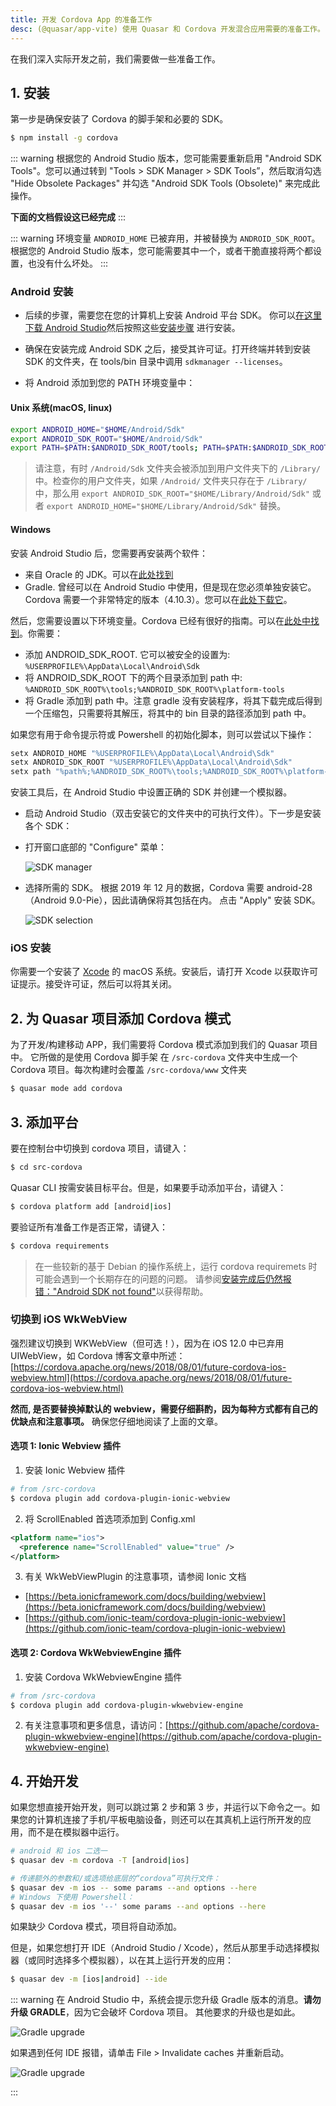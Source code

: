 ```yaml
---
title: 开发 Cordova App 的准备工作
desc: (@quasar/app-vite) 使用 Quasar 和 Cordova 开发混合应用需要的准备工作。
---
```


在我们深入实际开发之前，我们需要做一些准备工作。

## 1. 安装
第一步是确保安装了 Cordova 的脚手架和必要的 SDK。

```bash
$ npm install -g cordova
```

::: warning
根据您的 Android Studio 版本，您可能需要重新启用 "Android SDK Tools"。您可以通过转到 "Tools > SDK Manager > SDK Tools”，然后取消勾选 "Hide Obsolete Packages" 并勾选 "Android SDK Tools (Obsolete)" 来完成此操作。

**下面的文档假设这已经完成**
:::

::: warning
环境变量  `ANDROID_HOME`  已被弃用，并被替换为  `ANDROID_SDK_ROOT`。根据您的 Android Studio 版本，您可能需要其中一个，或者干脆直接将两个都设置，也没有什么坏处。
:::

### Android 安装

* 后续的步骤，需要您在您的计算机上安装 Android 平台 SDK。 你可以[在这里下载 Android Studio](https://developer.android.com/studio/index.html)然后按照这些[安装步骤](https://developer.android.com/studio/install.html) 进行安装。

* 确保在安装完成 Android SDK 之后，接受其许可证。打开终端并转到安装 SDK 的文件夹，在 tools/bin 目录中调用 `sdkmanager --licenses`。

* 将 Android 添加到您的 PATH 环境变量中：

#### Unix 系统(macOS, linux)

```bash
export ANDROID_HOME="$HOME/Android/Sdk"
export ANDROID_SDK_ROOT="$HOME/Android/Sdk"
export PATH=$PATH:$ANDROID_SDK_ROOT/tools; PATH=$PATH:$ANDROID_SDK_ROOT/platform-tools
```

> 请注意，有时 `/Android/Sdk` 文件夹会被添加到用户文件夹下的 `/Library/` 中。检查你的用户文件夹，如果 `/Android/` 文件夹只存在于 `/Library/` 中，那么用 `export ANDROID_SDK_ROOT="$HOME/Library/Android/Sdk"` 或者 `export ANDROID_HOME="$HOME/Library/Android/Sdk"` 替换。

#### Windows

安装 Android Studio 后，您需要再安装两个软件：
* 来自 Oracle 的 JDK。可以在[此处找到](https://www.oracle.com/technetwork/java/javase/downloads/jdk8-downloads-2133151.html)
* Gradle. 曾经可以在 Android Studio 中使用，但是现在您必须单独安装它。Cordova 需要一个非常特定的版本（4.10.3）。您可以在[此处下载它](https://downloads.gradle-dn.com/distributions/gradle-4.10.3-all.zip)。

然后，您需要设置以下环境变量。Cordova 已经有很好的指南。可以在[此处中找到](https://cordova.apache.org/docs/en/latest/guide/platforms/android/#setting-environment-variables)。你需要：

* 添加 ANDROID_SDK_ROOT. 它可以被安全的设置为: `%USERPROFILE%\AppData\Local\Android\Sdk`
* 将 ANDROID_SDK_ROOT 下的两个目录添加到 path 中:   `%ANDROID_SDK_ROOT%\tools;%ANDROID_SDK_ROOT%\platform-tools`
* 将 Gradle 添加到 path 中。注意 gradle 没有安装程序，将其下载完成后得到一个压缩包，只需要将其解压，将其中的 bin 目录的路径添加到 path 中。

如果您有用于命令提示符或 Powershell 的初始化脚本，则可以尝试以下操作：
```bash
setx ANDROID_HOME "%USERPROFILE%\AppData\Local\Android\Sdk"
setx ANDROID_SDK_ROOT "%USERPROFILE%\AppData\Local\Android\Sdk"
setx path "%path%;%ANDROID_SDK_ROOT%\tools;%ANDROID_SDK_ROOT%\platform-tools;<gradle_path>\bin;"
```

安装工具后，在 Android Studio 中设置正确的 SDK 并创建一个模拟器。

* 启动 Android Studio（双击安装它的文件夹中的可执行文件）。下一步是安装各个 SDK：

* 打开窗口底部的 "Configure" 菜单：

  ![SDK manager](https://cdn.quasar.dev/img/Android-Studio-SDK-Menu.png "SDK manager")

* 选择所需的 SDK。 根据 2019 年 12 月的数据，Cordova 需要 android-28（Android 9.0-Pie），因此请确保将其包括在内。 点击 "Apply" 安装 SDK。

  ![SDK selection](https://cdn.quasar.dev/img/Android-Studio-SDK-selection.png "SDK selection")

### iOS 安装

你需要一个安装了 [Xcode](https://developer.apple.com/xcode/) 的 macOS 系统。安装后，请打开 Xcode 以获取许可证提示。接受许可证，然后可以将其关闭。

## 2. 为 Quasar 项目添加 Cordova 模式

为了开发/构建移动 APP，我们需要将 Cordova 模式添加到我们的 Quasar 项目中。 它所做的是使用 Cordova 脚手架 在 `/src-cordova` 文件夹中生成一个 Cordova 项目。每次构建时会覆盖 `/src-cordova/www` 文件夹

```bash
$ quasar mode add cordova
```

## 3. 添加平台
要在控制台中切换到 cordova 项目，请键入：

```bash
$ cd src-cordova
```

Quasar CLI 按需安装目标平台。但是，如果要手动添加平台，请键入：

```bash
$ cordova platform add [android|ios]
```
要验证所有准备工作是否正常，请键入：

```bash
$ cordova requirements
```

> 在一些较新的基于 Debian 的操作系统上，运行 cordova requiremets 时可能会遇到一个长期存在的问题的问题。 请参阅[安装完成后仍然报错："Android SDK not found"](/quasar-cli-vite/developing-cordova-apps/troubleshooting-and-tips#Android-SDK-not-found-after-installation-of-the-SDK)以获得帮助。


### 切换到 iOS WkWebView

强烈建议切换到 WKWebView（但可选！），因为在 iOS 12.0 中已弃用 UIWebView，如 Cordova 博客文章中所述：
 [https://cordova.apache.org/news/2018/08/01/future-cordova-ios-webview.html](https://cordova.apache.org/news/2018/08/01/future-cordova-ios-webview.html)

**然而, 是否要替换掉默认的 webview，需要仔细斟酌，因为每种方式都有自己的优缺点和注意事项。** 确保您仔细地阅读了上面的文章。

#### 选项 1: Ionic Webview 插件

1. 安装 Ionic Webview 插件

```bash
# from /src-cordova
$ cordova plugin add cordova-plugin-ionic-webview
```

2. 将 ScrollEnabled 首选项添加到 Config.xml

```xml
<platform name="ios">
  <preference name="ScrollEnabled" value="true" />
</platform>
```

3. 有关 WkWebViewPlugin 的注意事项，请参阅 Ionic 文档
  * [https://beta.ionicframework.com/docs/building/webview](https://beta.ionicframework.com/docs/building/webview)
  * [https://github.com/ionic-team/cordova-plugin-ionic-webview](https://github.com/ionic-team/cordova-plugin-ionic-webview)

#### 选项 2: Cordova WkWebviewEngine 插件

1. 安装 Cordova WkWebviewEngine 插件

```bash
# from /src-cordova
$ cordova plugin add cordova-plugin-wkwebview-engine
```

2. 有关注意事项和更多信息，请访问：[https://github.com/apache/cordova-plugin-wkwebview-engine](https://github.com/apache/cordova-plugin-wkwebview-engine)

## 4. 开始开发
如果您想直接开始开发，则可以跳过第 2 步和第 3 步，并运行以下命令之一。如果您的计算机连接了手机/平板电脑设备，则还可以在其真机上运行所开发的应用，而不是在模拟器中运行。

```bash
# android 和 ios 二选一
$ quasar dev -m cordova -T [android|ios]

# 传递额外的参数和/或选项给底层的“cordova”可执行文件：
$ quasar dev -m ios -- some params --and options --here
# Windows 下使用 Powershell：
$ quasar dev -m ios '--' some params --and options --here
```
如果缺少 Cordova 模式，项目将自动添加。

但是，如果您想打开 IDE（Android Studio / Xcode），然后从那里手动选择模拟器（或同时选择多个模拟器），以在其上运行开发的应用：

```bash
$ quasar dev -m [ios|android] --ide
```

::: warning
在 Android Studio 中，系统会提示您升级 Gradle 版本的消息。**请勿升级 GRADLE**，因为它会破坏 Cordova 项目。 其他要求的升级也是如此。

<img src="https://cdn.quasar.dev/img/gradle-upgrade-notice.png" alt="Gradle upgrade" class="q-my-md fit rounded-borders" style="max-width: 350px">

如果遇到任何 IDE 报错，请单击 File > Invalidate caches 并重新启动。

<img src="https://cdn.quasar.dev/img/gradle-invalidate-cache.png" alt="Gradle upgrade" class="q-mt-md fit rounded-borders" style="max-width: 350px">

:::
